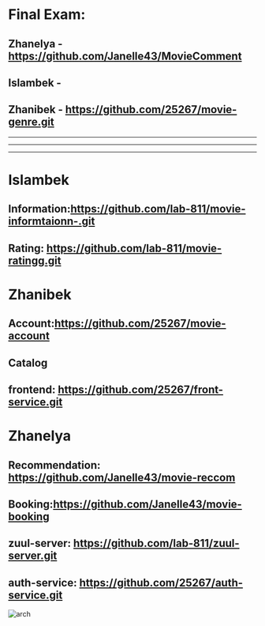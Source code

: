 # Final Exam:

## Zhanelya - https://github.com/Janelle43/MovieComment
## Islambek - 
## Zhanibek - https://github.com/25267/movie-genre.git
---------------------------------------------------------
---------------------------------------------------------
---------------------------------------------------------

# Islambek 
## Information:https://github.com/lab-811/movie-informtaionn-.git
## Rating: https://github.com/lab-811/movie-ratingg.git

# Zhanibek 
## Account:https://github.com/25267/movie-account
## Catalog
## frontend: https://github.com/25267/front-service.git

# Zhanelya
## Recommendation: https://github.com/Janelle43/movie-reccom
## Booking:https://github.com/Janelle43/movie-booking




## zuul-server: https://github.com/lab-811/zuul-server.git
## auth-service: https://github.com/25267/auth-service.git 


![arch](https://user-images.githubusercontent.com/79316925/143819695-f65357e1-4ffd-47bb-a63d-f61e718bf345.jpeg)

